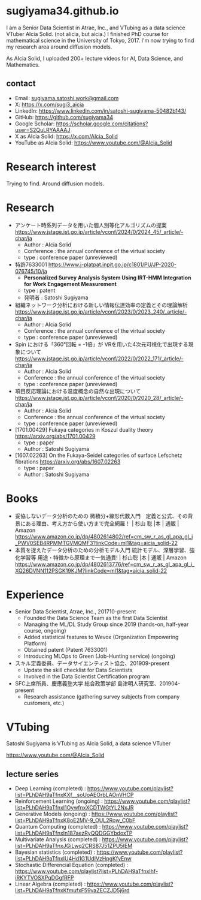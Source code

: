 # sugiyama34.github.io

I am a Senior Data Scientist in Atrae, Inc., and VTubing as a data science VTuber AIcia Solid. (not alicia, but aicia.)
I finished PhD course for mathematical science in the University of Tokyo, 2017.
I'm now trying to find my research area around diffusion models.

As AIcia Solid, I uploaded 200+ lecture videos for AI, Data Science, and Mathematics.

## contact

- Email: sugiyama.satoshi.work@gmail.com
- X: https://x.com/sugi3_aicia
- LinkedIn: https://www.linkedin.com/in/satoshi-sugiyama-50482b143/
- GitHub: https://github.com/sugiyama34
- Google Scholar: https://scholar.google.com/citations?user=S2QuLRYAAAAJ
- X as AIcia Solid: https://x.com/AIcia_Solid
- YouTube as AIcia Solid: https://www.youtube.com/@AIcia_Solid


# Research interest

Trying to find. Around diffusion models.

# Research

- アンケート時系列データを用いた個人別等化アルゴリズムの提案 https://www.jstage.jst.go.jp/article/vconf/2024/0/2024_45/_article/-char/ja 
    - Author : AIcia Solid
    - Conference : the annual conference of the virtual society
    - type : conference paper (unreviewed)
- 特許7633001 https://www.j-platpat.inpit.go.jp/c1801/PU/JP-2020-076745/10/ja 
    - **Personalized Survey Analysis System Using IRT-HMM Integration for Work Engagement Measurement**
    - type : patent
    - 発明者 : Satoshi Sugiyama
- 組織ネットワーク分析における新しい情報伝達効率の定義とその理論解析 https://www.jstage.jst.go.jp/article/vconf/2023/0/2023_240/_article/-char/ja 
    - Author : AIcia Solid
    - Conference : the annual conference of the virtual society
    - type : conference paper (unreviewed)
- Spin における「360°回転 = -1倍」が VRを用いた4次元可視化で出現する現象について https://www.jstage.jst.go.jp/article/vconf/2022/0/2022_171/_article/-char/ja 
    - Author : AIcia Solid
    - Conference : the annual conference of the virtual society
    - type : conference paper (unreviewed)
- 項目反応理論における温度概念の自然な出現について https://www.jstage.jst.go.jp/article/vconf/2020/0/2020_28/_article/-char/ja 
    - Author : AIcia Solid
    - Conference : the annual conference of the virtual society
    - type : conference paper (unreviewed)
- [1701.00429] Fukaya categories in Koszul duality theory https://arxiv.org/abs/1701.00429 
    - type : paper
    - Author : Satoshi Sugiyama
- [1607.02263] On the Fukaya-Seidel categories of surface Lefschetz fibrations https://arxiv.org/abs/1607.02263 
    - type : paper
    - Author : Satoshi Sugiyama

# Books

- 妥協しないデータ分析のための 微積分+線形代数入門　定義と公式、その背景にある理由、考え方から使い方まで完全網羅！ | 杉山 聡 |本 | 通販 | Amazon https://www.amazon.co.jp/dp/4802614802/ref=cm_sw_r_as_gl_apa_gl_i_PWV0SEB4RPMMTGVMQMF3?linkCode=ml1&tag=aicia_solid-22 
- 本質を捉えたデータ分析のための分析モデル入門 統計モデル、深層学習、強化学習等 用途・特徴から原理まで一気通貫! | 杉山聡 |本 | 通販 | Amazon https://www.amazon.co.jp/dp/4802613776/ref=cm_sw_r_as_gl_apa_gl_i_XQ26DVNN112PSGK19KJM?linkCode=ml1&tag=aicia_solid-22 

# Experience

- Senior Data Scientist, Atrae, Inc., 201710-present
    - Founded the Data Science Team as the first Data Scientist
    - Managing the ML/DL Study Group since 2019 (hands-on, half-year course, ongoing)
    - Added statistical features to Wevox (Organization Empowering Platform)
    - Obtained patent (Patent 7633001)
    - Introducing MLOps to Green (Job-Hunting service) (ongoing)
- スキル定義委員、データサイエンティスト協会、201909-present
    - Update the skill checklist for Data Scientists
    - Involved in the Data Scientist Certification program
- SFC上席所員、慶應義塾大学 総合政策学部 島津明人研究室、201904-present
    - Research assistance (gathering survey subjects from company customers, etc.)

# VTubing

Satoshi Sugiyama is VTubing as AIcia Solid, a data science VTuber

https://www.youtube.com/@AIcia_Solid

## lecture series

- Deep Learning (completed) : https://www.youtube.com/playlist?list=PLhDAH9aTfnxKXf__soUoAEOrbLAOnVHCP
- Reinforcement Learning (ongoing) : https://www.youtube.com/playlist?list=PLhDAH9aTfnxI1OywfnxXCDTWGtYL2NxJR
- Generative Models (ongoing) : https://www.youtube.com/playlist?list=PLhDAH9aTfnxK8oE2MV-9_OUL2Row_C0bF
- Quantum Computing (completed) : https://www.youtube.com/playlist?list=PLhDAH9aTfnxIn187aezRyQQDGGYbdoxTP
- Multivariate Analysis (completed) : https://www.youtube.com/playlist?list=PLhDAH9aTfnxJGiLwq2CRS87J51ZPU5IEM
- Bayesian statistics (completed) : https://www.youtube.com/playlist?list=PLhDAH9aTfnxIU4Hd1G1UdIVzHpgKfyEnw
- Stochastic Differencial Equation (completed) : https://www.youtube.com/playlist?list=PLhDAH9aTfnxIhf-iRKYTVOSXPqDGgfRFP
- Linear Algebra (completed) : https://www.youtube.com/playlist?list=PLhDAH9aTfnxKfmufxF59vaZECZJD5j6rd




